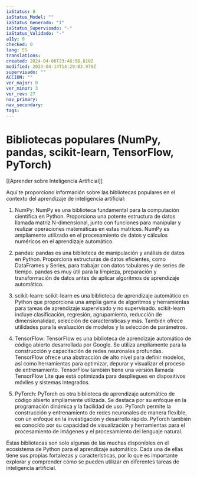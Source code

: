 ```yaml
---
iaStatus: 8
iaStatus_Model: ""
iaStatus_Generado: "I"
iaStatus_Supervisado: "-"
iaStatus_Validado: "-"
a11y: 0
checked: 0
lang: ES
translations: 
created: 2024-04-06T23:48:58.810Z
modified: 2024-04-14T14:29:03.979Z
supervisado: ""
ACCION: ""
ver_major: 0
ver_minor: 3
ver_rev: 27
nav_primary: 
nav_secondary: 
tags:
---
```

# Bibliotecas populares (NumPy, pandas, scikit-learn, TensorFlow, PyTorch)

[[Aprender sobre Inteligencia Artificial]]

Aquí te proporciono información sobre las bibliotecas populares en el contexto del aprendizaje de inteligencia artificial:

1. NumPy: NumPy es una biblioteca fundamental para la computación científica en Python. Proporciona una potente estructura de datos llamada matriz N-dimensional, junto con funciones para manipular y realizar operaciones matemáticas en estas matrices. NumPy es ampliamente utilizado en el procesamiento de datos y cálculos numéricos en el aprendizaje automático.

2. pandas: pandas es una biblioteca de manipulación y análisis de datos en Python. Proporciona estructuras de datos eficientes, como DataFrames y Series, para trabajar con datos tabulares y de series de tiempo. pandas es muy útil para la limpieza, preparación y transformación de datos antes de aplicar algoritmos de aprendizaje automático.

3. scikit-learn: scikit-learn es una biblioteca de aprendizaje automático en Python que proporciona una amplia gama de algoritmos y herramientas para tareas de aprendizaje supervisado y no supervisado. scikit-learn incluye clasificación, regresión, agrupamiento, reducción de dimensionalidad, selección de características y más. También ofrece utilidades para la evaluación de modelos y la selección de parámetros.

4. TensorFlow: TensorFlow es una biblioteca de aprendizaje automático de código abierto desarrollada por Google. Se utiliza ampliamente para la construcción y capacitación de redes neuronales profundas. TensorFlow ofrece una abstracción de alto nivel para definir modelos, así como herramientas para optimizar, depurar y visualizar el proceso de entrenamiento. TensorFlow también tiene una versión llamada TensorFlow Lite que está optimizada para despliegues en dispositivos móviles y sistemas integrados.

5. PyTorch: PyTorch es otra biblioteca de aprendizaje automático de código abierto ampliamente utilizada. Se destaca por su enfoque en la programación dinámica y la facilidad de uso. PyTorch permite la construcción y entrenamiento de redes neuronales de manera flexible, con un enfoque en la investigación y desarrollo rápido. PyTorch también es conocido por su capacidad de visualización y herramientas para el procesamiento de imágenes y el procesamiento del lenguaje natural.

Estas bibliotecas son solo algunas de las muchas disponibles en el ecosistema de Python para el aprendizaje automático. Cada una de ellas tiene sus propias fortalezas y características, por lo que es importante explorar y comprender cómo se pueden utilizar en diferentes tareas de inteligencia artificial.
